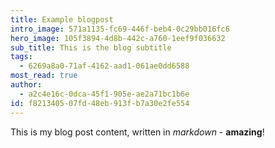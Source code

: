 ```yaml
---
title: Example blogpost
intro_image: 571a1135-fc69-446f-beb4-0c29bb016fc6
hero_image: 105f3894-4d8b-442c-a760-1eef9f036632
sub_title: This is the blog subtitle
tags:
  - 6269a8a0-71af-4162-aad1-061ae0dd6588
most_read: true
author:
  - a2c4e16c-0dca-45f1-905e-ae2a71bc1b6e
id: f8213405-07fd-48eb-913f-b7a30e2fe554
---
```

This is my blog post content, written in _markdown_ - **amazing**!